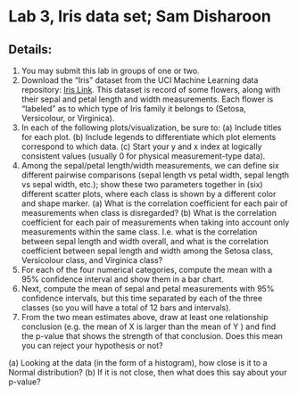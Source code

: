 # Lab 3, Iris data set; Sam Disharoon

## Details:

1. You may submit this lab in groups of one or two.
2. Download the “Iris” dataset from the UCI Machine Learning data repository: [Iris Link](https://archive.ics.uci.edu/ml/datasets/Iris). This dataset is record of some flowers, along with their sepal and petal
length and width measurements. Each flower is “labeled” as to which type of Iris family it belongs to
(Setosa, Versicolour, or Virginica).
3. In each of the following plots/visualization, be sure to:
(a) Include titles for each plot.
(b) Include legends to differentiate which plot elements correspond to which data.
(c) Start your y and x index at logically consistent values (usually 0 for physical measurement-type
data).
4. Among the sepal/petal length/width measurements, we can define six different pairwise comparisons
(sepal length vs petal width, sepal length vs sepal width, etc.); show these two parameters together in
(six) different scatter plots, where each class is shown by a different color and shape marker.
(a) What is the correlation coefficient for each pair of measurements when class is disregarded?
(b) What is the correlation coefficient for each pair of measurements when taking into account only
measurements within the same class. I.e. what is the correlation between sepal length and width
overall, and what is the correlation coefficient between sepal length and width among the Setosa
class, Versicolour class, and Virginica class?
5. For each of the four numerical categories, compute the mean with a 95% confidence interval and show
them in a bar chart.
6. Next, compute the mean of sepal and petal measurements with 95% confidence intervals, but this time
separated by each of the three classes (so you will have a total of 12 bars and intervals).
7. From the two mean estimates above, draw at least one relationship conclusion (e.g. the mean of X is
larger than the mean of Y ) and find the p-value that shows the strength of that conclusion. Does this
mean you can reject your hypothesis or not?

(a) Looking at the data (in the form of a histogram), how close is it to a Normal distribution?
(b) If it is not close, then what does this say about your p-value?